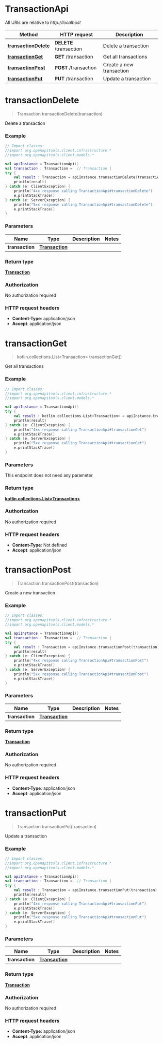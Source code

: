 # TransactionApi

All URIs are relative to *http://localhost*

Method | HTTP request | Description
------------- | ------------- | -------------
[**transactionDelete**](TransactionApi.md#transactionDelete) | **DELETE** /transaction | Delete a transaction
[**transactionGet**](TransactionApi.md#transactionGet) | **GET** /transaction | Get all transactions
[**transactionPost**](TransactionApi.md#transactionPost) | **POST** /transaction | Create a new transaction
[**transactionPut**](TransactionApi.md#transactionPut) | **PUT** /transaction | Update a transaction


<a name="transactionDelete"></a>
# **transactionDelete**
> Transaction transactionDelete(transaction)

Delete a transaction

### Example
```kotlin
// Import classes:
//import org.openapitools.client.infrastructure.*
//import org.openapitools.client.models.*

val apiInstance = TransactionApi()
val transaction : Transaction =  // Transaction | 
try {
    val result : Transaction = apiInstance.transactionDelete(transaction)
    println(result)
} catch (e: ClientException) {
    println("4xx response calling TransactionApi#transactionDelete")
    e.printStackTrace()
} catch (e: ServerException) {
    println("5xx response calling TransactionApi#transactionDelete")
    e.printStackTrace()
}
```

### Parameters

Name | Type | Description  | Notes
------------- | ------------- | ------------- | -------------
 **transaction** | [**Transaction**](Transaction.md)|  |

### Return type

[**Transaction**](Transaction.md)

### Authorization

No authorization required

### HTTP request headers

 - **Content-Type**: application/json
 - **Accept**: application/json

<a name="transactionGet"></a>
# **transactionGet**
> kotlin.collections.List&lt;Transaction&gt; transactionGet()

Get all transactions

### Example
```kotlin
// Import classes:
//import org.openapitools.client.infrastructure.*
//import org.openapitools.client.models.*

val apiInstance = TransactionApi()
try {
    val result : kotlin.collections.List<Transaction> = apiInstance.transactionGet()
    println(result)
} catch (e: ClientException) {
    println("4xx response calling TransactionApi#transactionGet")
    e.printStackTrace()
} catch (e: ServerException) {
    println("5xx response calling TransactionApi#transactionGet")
    e.printStackTrace()
}
```

### Parameters
This endpoint does not need any parameter.

### Return type

[**kotlin.collections.List&lt;Transaction&gt;**](Transaction.md)

### Authorization

No authorization required

### HTTP request headers

 - **Content-Type**: Not defined
 - **Accept**: application/json

<a name="transactionPost"></a>
# **transactionPost**
> Transaction transactionPost(transaction)

Create a new transaction

### Example
```kotlin
// Import classes:
//import org.openapitools.client.infrastructure.*
//import org.openapitools.client.models.*

val apiInstance = TransactionApi()
val transaction : Transaction =  // Transaction | 
try {
    val result : Transaction = apiInstance.transactionPost(transaction)
    println(result)
} catch (e: ClientException) {
    println("4xx response calling TransactionApi#transactionPost")
    e.printStackTrace()
} catch (e: ServerException) {
    println("5xx response calling TransactionApi#transactionPost")
    e.printStackTrace()
}
```

### Parameters

Name | Type | Description  | Notes
------------- | ------------- | ------------- | -------------
 **transaction** | [**Transaction**](Transaction.md)|  |

### Return type

[**Transaction**](Transaction.md)

### Authorization

No authorization required

### HTTP request headers

 - **Content-Type**: application/json
 - **Accept**: application/json

<a name="transactionPut"></a>
# **transactionPut**
> Transaction transactionPut(transaction)

Update a transaction

### Example
```kotlin
// Import classes:
//import org.openapitools.client.infrastructure.*
//import org.openapitools.client.models.*

val apiInstance = TransactionApi()
val transaction : Transaction =  // Transaction | 
try {
    val result : Transaction = apiInstance.transactionPut(transaction)
    println(result)
} catch (e: ClientException) {
    println("4xx response calling TransactionApi#transactionPut")
    e.printStackTrace()
} catch (e: ServerException) {
    println("5xx response calling TransactionApi#transactionPut")
    e.printStackTrace()
}
```

### Parameters

Name | Type | Description  | Notes
------------- | ------------- | ------------- | -------------
 **transaction** | [**Transaction**](Transaction.md)|  |

### Return type

[**Transaction**](Transaction.md)

### Authorization

No authorization required

### HTTP request headers

 - **Content-Type**: application/json
 - **Accept**: application/json

